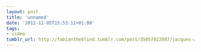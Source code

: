 ```yaml
---
layout: post
title: 'unnamed'
date: '2012-11-05T15:53:11+01:00'
tags:
- video
tumblr_url: http://fabiantheblind.tumblr.com/post/35057022087/jacques-andre-dupont-saz-t-i-g-r-e-interieur-is
---
```

